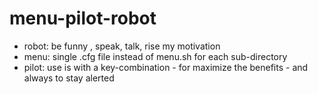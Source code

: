 menu-pilot-robot
==
- robot: be funny , speak, talk, rise my motivation
- menu:  single .cfg file instead of menu.sh for each sub-directory
- pilot: use is with a key-combination - for maximize the benefits - and always to stay alerted
